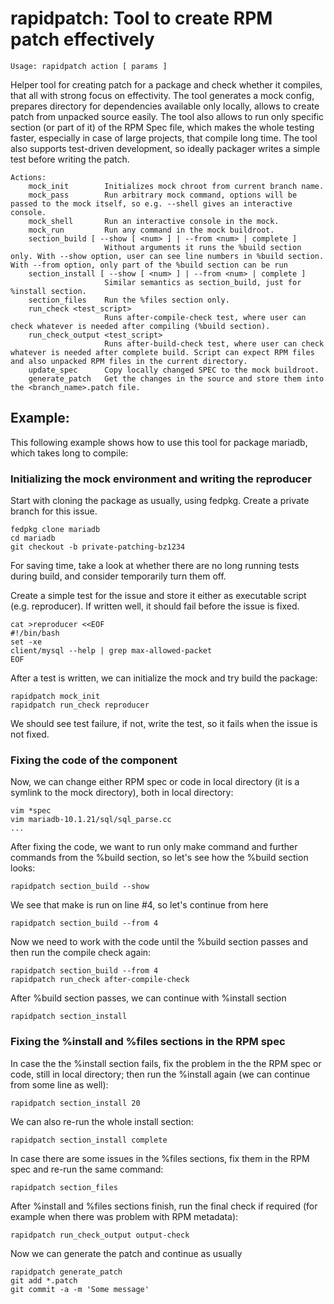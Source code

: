 rapidpatch: Tool to create RPM patch effectively
================================================

    Usage: rapidpatch action [ params ]

Helper tool for creating patch for a package and check whether it compiles, that all with strong focus on effectivity. The tool generates a mock config, prepares directory for dependencies available only locally, allows to create patch from unpacked source easily. The tool also allows to run only specific section (or part of it) of the RPM Spec file, which makes the whole testing faster, especially in case of large projects, that compile long time. The tool also supports test-driven development, so ideally packager writes a simple test before writing the patch.

    Actions:
        mock_init        Initializes mock chroot from current branch name.
        mock_pass        Run arbitrary mock command, options will be passed to the mock itself, so e.g. --shell gives an interactive console.
        mock_shell       Run an interactive console in the mock.
        mock_run         Run any command in the mock buildroot.
        section_build [ --show [ <num> ] | --from <num> | complete ]
                         Without arguments it runs the %build section only. With --show option, user can see line numbers in %build section. With --from option, only part of the %build section can be run
        section_install [ --show [ <num> ] | --from <num> | complete ]
                         Similar semantics as section_build, just for %install section.
        section_files    Run the %files section only.
        run_check <test_script>
                         Runs after-compile-check test, where user can check whatever is needed after compiling (%build section).
        run_check_output <test_script>
                         Runs after-build-check test, where user can check whatever is needed after complete build. Script can expect RPM files and also unpacked RPM files in the current directory.
        update_spec      Copy locally changed SPEC to the mock buildroot.
        generate_patch   Get the changes in the source and store them into the <branch_name>.patch file.

## Example:

This following example shows how to use this tool for package mariadb, which takes long to compile:


### Initializing the mock environment and writing the reproducer

Start with cloning the package as usually, using fedpkg. Create a private branch for this issue.
    
    fedpkg clone mariadb
    cd mariadb
    git checkout -b private-patching-bz1234

For saving time, take a look at whether there are no long running tests during build, and consider temporarily turn them off.

Create a simple test for the issue and store it either as executable script (e.g. reproducer). If written well, it should fail before the issue is fixed.

    cat >reproducer <<EOF
    #!/bin/bash
    set -xe
    client/mysql --help | grep max-allowed-packet
    EOF

After a test is written, we can initialize the mock and try build the package:

    rapidpatch mock_init
    rapidpatch run_check reproducer

We should see test failure, if not, write the test, so it fails when the issue is not fixed.


### Fixing the code of the component

Now, we can change either RPM spec or code in local directory (it is a symlink to the mock directory), both in local directory:

    vim *spec
    vim mariadb-10.1.21/sql/sql_parse.cc
    ...

After fixing the code, we want to run only make command and further commands from the %build section, so let's see how the %build section looks:

    rapidpatch section_build --show

We see that make is run on line #4, so let's continue from here

    rapidpatch section_build --from 4

Now we need to work with the code until the %build section passes and then run the compile check again:

    rapidpatch section_build --from 4
    rapidpatch run_check after-compile-check

After %build section passes, we can continue with %install section

    rapidpatch section_install


### Fixing the %install and %files sections in the RPM spec

In case the the %install section fails, fix the problem in the the RPM spec or code, still in local directory; then run the %install again (we can continue from some line as well):

    rapidpatch section_install 20

We can also re-run the whole install section:

    rapidpatch section_install complete

In case there are some issues in the %files sections, fix them in the RPM spec and re-run the same command:

    rapidpatch section_files

After %install and %files sections finish, run the final check if required (for example when there was problem with RPM metadata):

    rapidpatch run_check_output output-check

Now we can generate the patch and continue as usually

    rapidpatch generate_patch
    git add *.patch
    git commit -a -m 'Some message'
